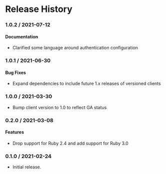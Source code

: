 # Release History

### 1.0.2 / 2021-07-12

#### Documentation

* Clarified some language around authentication configuration

### 1.0.1 / 2021-06-30

#### Bug Fixes

* Expand dependencies to include future 1.x releases of versioned clients

### 1.0.0 / 2021-03-30

* Bump client version to 1.0 to reflect GA status

### 0.2.0 / 2021-03-08

#### Features

* Drop support for Ruby 2.4 and add support for Ruby 3.0

### 0.1.0 / 2021-02-24

* Initial release.

